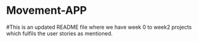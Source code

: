 # Movement-APP
#This is an updated README file where we have week 0 to week2 projects which fulfils the user stories as mentioned.
